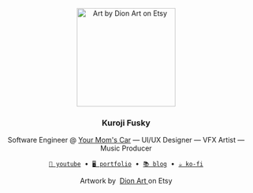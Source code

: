 <div align="center">
  <img alt="Art by Dion Art on Etsy" width="200" src="https://res.cloudinary.com/kuroji-fusky-s3/image/upload/v1694681315/fursonas/comms/dionart_fusky_062af1.png">
</div>
<h3 align="center">Kuroji Fusky</h3>
<p align="center">
  Software Engineer @ <a href="https://youtu.be/r3h4DDIkBQk?t=4">Your Mom's Car</a> — UI/UX Designer — VFX Artist — Music Producer
</p>
<p align="center">
  <a href="https://www.youtube.com/@kurojifusky"><code>🎥 youtube</code></a>
  &nbsp;&bull;&nbsp;
  <a href="https://kurojifusky.com"><code>🖥️ portfolio</code></a>
  &nbsp;&bull;&nbsp;
  <a href="https://blog.kurojifusky.com"><code>📚 blog</code></a>
  &nbsp;&bull;&nbsp;
  <a href="https://ko-fi.com/kuroji_fusky"><code>☕ ko-fi</code></a>
</p>
<p align="center">
  Artwork by&nbsp;
  <a href="https://www.etsy.com/shop/DionDigitalArt">
    Dion Art
  </a>
  on Etsy
</p>
